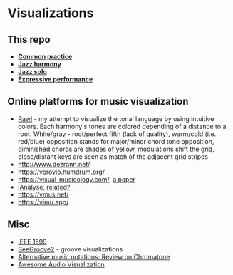 Visualizations
===

This repo
---
- [**Common practice**](classical_visualizations.md)
- [**Jazz harmony**](jazz_harmony_visualizations.md)
- [**Jazz solo**](jazz_solo_visualizations.md)
- [**Expressive performance**](https://github.com/vpavlenko/study-music/blob/main/parts/research.md#expressive-performance)

Online platforms for music visualization
---

- [Rawl](https://rawl.vercel.app/) - my attempt to visualize the tonal language by using intuitive colors. Each harmony's tones are colored depending of a distance to a root. White/gray - root/perfect fifth (lack of quality), warm/cold (i.e. red/blue) opposition stands for major/minor chord tone opposition, diminished chords are shades of yellow, modulations shift the grid, close/distant keys are seen as match of the adjacent grid stripes
- http://www.dezrann.net/
- https://verovio.humdrum.org/
- https://visual-musicology.com/, [a paper](https://onlinelibrary.wiley.com/doi/full/10.1111/cgf.14540)
- [iAnalyse](https://www.youtube.com/watch?v=pPj1otRe2r8&list=PL90708293B6AACA01), [related?](https://www.youtube.com/watch?v=xHxkUyhY3TQ&list=PLfX9CXl_hg7VD1Z4jP_3XZTXtiKVdFl4i)
- https://vmus.net/
- https://vimu.app/



Misc
---

- [IEEE 1599](https://t.me/keetezh/715)
- [SeeGroove2](https://t.me/keetezh/739) - groove visualizations
- [Alternative music notations: Review on Chromatone](https://chromatone.center/theory/notes/alternative/)
- [Awesome Audio Visualization](https://github.com/willianjusten/awesome-audio-visualization)
